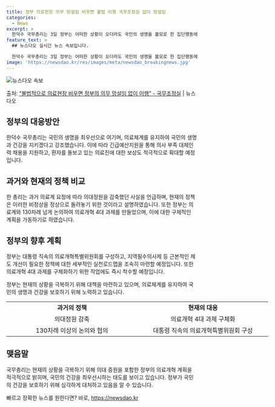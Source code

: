 ```yaml
---
title: 정부 의료현장 의무 망설임 비우면 불법 이행 국무조정실 없이 망설임
categories:
  - News
excerpt: >
  한덕수 국무총리는 3일 정부는 어떠한 상황이 오더라도 국민의 생명을 볼모로 한 집단행동에 굴하지 않을 것이며…
feature_text: >
  ## 뉴스다오 실시간 뉴스 속보입니다.

  한덕수 국무총리는 3일 정부는 어떠한 상황이 오더라도 국민의 생명을 볼모로 한 집단행동에 굴하지 않을 것이며…
image: 'https://newsdao.kr/res/images/meta/newsdao_breakingnews.jpg'
---
```


![뉴스다오 속보](https://newsdao.kr/res/images/meta/newsdao_breakingnews.jpg)

<p>출처: <a href="https://newsdao.kr/3266" rel="dofollow">“불법적으로 의료현장 비우면 정부의 의무 망설임 없이 이행”  - 국무조정실</a> | 뉴스다오</p>

<h2 data-ke-size="size26">정부의 대응방안</h2>
<p data-ke-size="size16">한덕수 국무총리는 국민의 생명을 최우선으로 여기며, 의료체계를 유지하여 국민의 생명과 건강을 지키겠다고 강조했습니다. 이에 따라 긴급예산지원을 통해 의사 부족 대체인력 채용을 지원하고, 환자를 돌보고 있는 의료진에 대한 보상도 적극적으로 확대할 예정입니다.</p>

<h2 data-ke-size="size26">과거와 현재의 정책 비교</h2>
<p data-ke-size="size16">한 총리는 과거 의료계 요청에 따라 의대정원을 감축했던 사실을 언급하며, 현재의 정책은 이러한 비정상을 정상으로 돌려놓기 위한 것이라고 설명하였습니다. 또한 정부는 의료계와 130차례 넘게 논의하여 의료개혁 4대 과제를 만들었으며, 이에 대한 구체적인 계획을 가동하기로 하였습니다.</p>

<h2 data-ke-size="size26">정부의 향후 계획</h2>
<p data-ke-size="size16">정부는 대통령 직속의 의료개혁특별위원회를 구성하고, 지역필수의사제 등 근본적인 제도 개선이 필요한 정책에 대한 세부적인 실천로드맵을 조속히 마련할 예정입니다. 또한 의료개혁 4대 과제를 구체화하기 위한 작업에도 즉시 착수할 예정입니다.</p>

<p data-ke-size="size16">정부는 현재의 상황을 극복하기 위해 대책을 마련하고 있으며, 의료체계를 유지하여 국민의 생명과 건강을 보호하기 위해 노력하고 있습니다.</p>

<table style="width: 692px;">
    <tbody>
        <tr>
            <td style="width: 345px; text-align: center;"><b>과거의 정책</b></td>
            <td style="width: 345px; text-align: center;"><b>현재의 대응</b></td>
        </tr>
        <tr>
            <td style="width: 345px; text-align: center;">의대정원 감축</td>
            <td style="width: 345px; text-align: center;">의료개혁 4대 과제 구체화</td>
        </tr>
        <tr>
            <td style="width: 345px; text-align: center;">130차례 이상의 논의와 협의</td>
            <td style="width: 345px; text-align: center;">대통령 직속의 의료개혁특별위원회 구성</td>
        </tr>
    </tbody>
</table>

<h2 data-ke-size="size26">맺음말</h2>
<p data-ke-size="size16">국무총리는 현재의 상황을 극복하기 위해 의대 증원을 포함한 정부의 의료개혁 계획을 적극적으로 밝히며, 국민의 건강을 최우선시하는 태도를 보이고 있습니다. 정부가 국민의 건강을 보호하기 위해 심각하게 대처하고 있음을 알 수 있습니다.</p> 

빠르고 정확한 뉴스를 원한다면? 바로, <a href="https://newsdao.kr" rel="dofollow">https://newsdao.kr</a>


